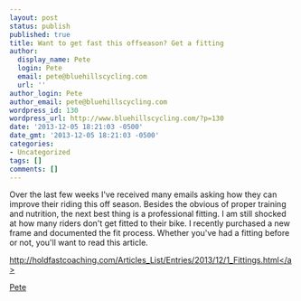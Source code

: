 ```yaml
---
layout: post
status: publish
published: true
title: Want to get fast this offseason? Get a fitting
author:
  display_name: Pete
  login: Pete
  email: pete@bluehillscycling.com
  url: ''
author_login: Pete
author_email: pete@bluehillscycling.com
wordpress_id: 130
wordpress_url: http://www.bluehillscycling.com/?p=130
date: '2013-12-05 18:21:03 -0500'
date_gmt: '2013-12-05 18:21:03 -0500'
categories:
- Uncategorized
tags: []
comments: []
---
```

<p>Over the last few weeks I've received many emails asking how they can improve their riding this off season. Besides the obvious of proper training and nutrition, the next best thing is a professional fitting. I am still shocked at how many riders don't get fitted to their bike. I recently purchased a new frame and documented the fit process. Whether you've had a fitting before or not, you'll want to read this article.</p>
<p><a href="http:&#47;&#47;holdfastcoaching.com&#47;Articles_List&#47;Entries&#47;2013&#47;12&#47;1_Fittings.html" title="Hold Fast Coaching" target="_blank">http:&#47;&#47;holdfastcoaching.com&#47;Articles_List&#47;Entries&#47;2013&#47;12&#47;1_Fittings.html<&#47;a></p>
<p>Pete</p>
